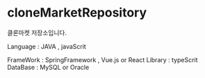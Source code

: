# cloneMarketRepository
클론마켓 저장소입니다.

Language : JAVA , javaScrit<br>

FrameWork : SpringFramework , Vue.js or React
Library : typeScrit
DataBase : MySQL or Oracle

